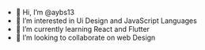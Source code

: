 - 👋 Hi, I’m @aybs13
- 👀 I’m interested in Ui Design and JavaScript Languages
- 🌱 I’m currently learning React and Flutter
- 💞️ I’m looking to collaborate on web Design


<!---
aybs13/aybs13 is a ✨ special ✨ repository because its `README.md` (this file) appears on your GitHub profile.
You can click the Preview link to take a look at your changes.
--->
